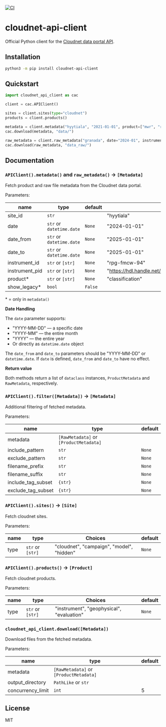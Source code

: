 [![CI](https://github.com/actris-cloudnet/cloudnet-api-client/actions/workflows/test.yml/badge.svg)](https://github.com/actris-cloudnet/cloudnet-api-client/actions/workflows/test.yml)

# cloudnet-api-client

Official Python client for the [Cloudnet data portal API](https://docs.cloudnet.fmi.fi/api/data-portal.html).

## Installation

```bash
python3 -m pip install cloudnet-api-client
```

## Quickstart

```python
import cloudnet_api_client as cac

client = cac.APIClient()

sites = client.sites(type="cloudnet")
products = client.products()

metadata = client.metadata("hyytiala", "2021-01-01", product=["mwr", "radar"])
cac.download(metadata, "data/")

raw_metadata = client.raw_metadata("granada", date="2024-01", instrument_id="parsivel")
cac.download(raw_metadata, "data_raw/")
```

## Documentation

### `APIClient().metadata()` and `raw_metadata()` &rarr; `[Metadata]`

Fetch product and raw file metadata from the Cloudnet data portal.

Parameters:

| name           | type                     | default | example                                              |
| -------------- | ------------------------ | ------- | ---------------------------------------------------- |
| site_id        | `str`                    |         | "hyytiala"                                           |
| date           | `str` or `datetime.date` | `None`  | "2024-01-01"                                         |
| date_from      | `str` or `datetime.date` | `None`  | "2025-01-01"                                         |
| date_to        | `str` or `datetime.date` | `None`  | "2025-01-01"                                         |
| instrument_id  | `str` or `[str]`         | `None`  | "rpg-fmcw-94"                                        |
| instrument_pid | `str` or `[str]`         | `None`  | "https://hdl.handle.net/21.12132/3.191564170f8a4686" |
| product\*      | `str` or `[str]`         | `None`  | "classification"                                     |
| show_legacy\*  | `bool`                   | `False` |                                                      |

\* = only in `metadata()`

**Date Handling**

The `date` parameter supports:

- "YYYY-MM-DD" — a specific date
- "YYYY-MM" — the entire month
- "YYYY" — the entire year
- Or directly as `datetime.date` object

The `date_from` and `date_to` parameters should be "YYYY-MM-DD" or `datetime.date`. If `date` is defined, `date_from` and `date_to` have no effect.

**Return value**

Both methods return a list of `dataclass` instances, `ProductMetadata` and `RawMetadata`, respectively.

### `APIClient().filter([Metadata])` &rarr; `[Metadata]`

Additional filtering of fetched metadata.

Parameters:

| name               | type                                   | default |
| ------------------ | -------------------------------------- | ------- |
| metadata           | `[RawMetadata]` or `[ProductMetadata]` |         |
| include_pattern    | `str`                                  | `None`  |
| exclude_pattern    | `str`                                  | `None`  |
| filename_prefix    | `str`                                  | `None`  |
| filename_suffix    | `str`                                  | `None`  |
| include_tag_subset | `{str}`                                | `None`  |
| exclude_tag_subset | `{str}`                                | `None`  |

### `APIClient().sites()` &rarr; `[Site]`

Fetch cloudnet sites.

Parameters:

| name | type             | Choices                                   | default |
| ---- | ---------------- | ----------------------------------------- | ------- |
| type | `str` or `[str]` | "cloudnet", "campaign", "model", "hidden" | `None`  |

### `APIClient().products()` &rarr; `[Product]`

Fetch cloudnet products.

Parameters:

| name | type             | Choices                                   | default |
| ---- | ---------------- | ----------------------------------------- | ------- |
| type | `str` or `[str]` | "instrument", "geophysical", "evaluation" | `None`  |

### `cloudnet_api_client.download([Metadata])`

Download files from the fetched metadata.

Parameters:

| name              | type                                   | default |
| ----------------- | -------------------------------------- | ------- |
| metadata          | `[RawMetadata]` or `[ProductMetadata]` |         |
| output_directory  | `PathLike` or `str`                    |         |
| concurrency_limit | `int`                                  | 5       |

## License

MIT
